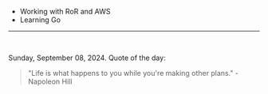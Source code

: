 - Working with RoR and AWS
- Learning Go

---

<br>

<!-- quote_marker -->
Sunday, September 08, 2024. Quote of the day:

> "Life is what happens to you while you're making other plans." - Napoleon Hill
